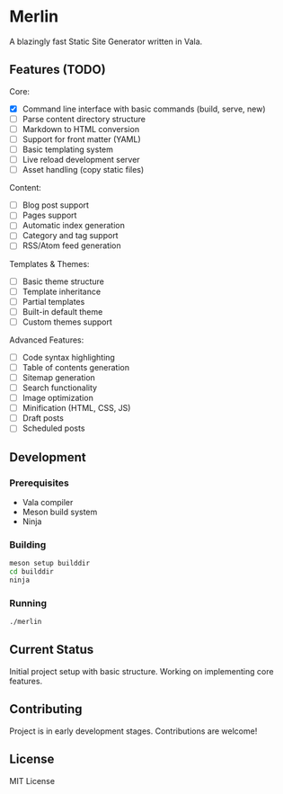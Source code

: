 # Merlin

A blazingly fast Static Site Generator written in Vala.

## Features (TODO)

Core:
- [x] Command line interface with basic commands (build, serve, new)
- [ ] Parse content directory structure
- [ ] Markdown to HTML conversion
- [ ] Support for front matter (YAML)
- [ ] Basic templating system
- [ ] Live reload development server
- [ ] Asset handling (copy static files)

Content:
- [ ] Blog post support
- [ ] Pages support
- [ ] Automatic index generation
- [ ] Category and tag support
- [ ] RSS/Atom feed generation

Templates & Themes:
- [ ] Basic theme structure
- [ ] Template inheritance
- [ ] Partial templates
- [ ] Built-in default theme
- [ ] Custom themes support

Advanced Features:
- [ ] Code syntax highlighting
- [ ] Table of contents generation
- [ ] Sitemap generation
- [ ] Search functionality
- [ ] Image optimization
- [ ] Minification (HTML, CSS, JS)
- [ ] Draft posts
- [ ] Scheduled posts

## Development

### Prerequisites

- Vala compiler
- Meson build system
- Ninja

### Building

```bash
meson setup builddir
cd builddir
ninja
```

### Running

```bash
./merlin
```

## Current Status

Initial project setup with basic structure. Working on implementing core features.

## Contributing

Project is in early development stages. Contributions are welcome!

## License

MIT License